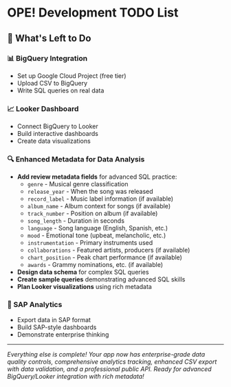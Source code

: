 # OPE! Development TODO List

## 🎯 **What's Left to Do**

### **📊 BigQuery Integration**
- Set up Google Cloud Project (free tier)
- Upload CSV to BigQuery
- Write SQL queries on real data

### **📈 Looker Dashboard**
- Connect BigQuery to Looker
- Build interactive dashboards
- Create data visualizations

### **🔍 Enhanced Metadata for Data Analysis**
- **Add review metadata fields** for advanced SQL practice:
  - `genre` - Musical genre classification
  - `release_year` - When the song was released
  - `record_label` - Music label information (if available)
  - `album_name` - Album context for songs (if available)
  - `track_number` - Position on album (if available)
  - `song_length` - Duration in seconds
  - `language` - Song language (English, Spanish, etc.)
  - `mood` - Emotional tone (upbeat, melancholic, etc.)
  - `instrumentation` - Primary instruments used
  - `collaborations` - Featured artists, producers (if available)
  - `chart_position` - Peak chart performance (if available)
  - `awards` - Grammy nominations, etc. (if available)
- **Design data schema** for complex SQL queries
- **Create sample queries** demonstrating advanced SQL skills
- **Plan Looker visualizations** using rich metadata

### **🏢 SAP Analytics**
- Export data in SAP format
- Build SAP-style dashboards
- Demonstrate enterprise thinking

---

*Everything else is complete! Your app now has enterprise-grade data quality controls, comprehensive analytics tracking, enhanced CSV export with data validation, and a professional public API. Ready for advanced BigQuery/Looker integration with rich metadata!*

